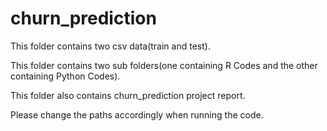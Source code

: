 # churn_prediction
This folder contains two csv data(train and test).

This folder contains two sub folders(one containing R Codes and the other containing Python Codes).

This folder also contains churn_prediction project report.

Please change the paths accordingly when running the code.
